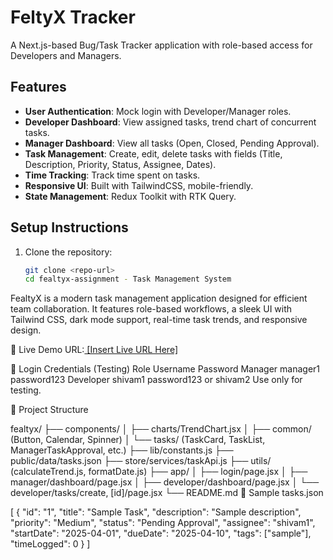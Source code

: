 # FeltyX Tracker

A Next.js-based Bug/Task Tracker application with role-based access for Developers and Managers.

## Features
- **User Authentication**: Mock login with Developer/Manager roles.
- **Developer Dashboard**: View assigned tasks, trend chart of concurrent tasks.
- **Manager Dashboard**: View all tasks (Open, Closed, Pending Approval).
- **Task Management**: Create, edit, delete tasks with fields (Title, Description, Priority, Status, Assignee, Dates).
- **Time Tracking**: Track time spent on tasks.
- **Responsive UI**: Built with TailwindCSS, mobile-friendly.
- **State Management**: Redux Toolkit with RTK Query.

## Setup Instructions
1. Clone the repository:
   ```bash
   git clone <repo-url>
   cd fealtyx-assignment - Task Management System
FealtyX is a modern task management application designed for efficient team collaboration. It features role-based workflows, a sleek UI with Tailwind CSS, dark mode support, real-time task trends, and responsive design.

🚀 Live Demo
URL:[ [Insert Live URL Here] ](https://fealtyx-one.vercel.app)

🔐 Login Credentials (Testing)
Role	Username	Password
Manager	manager1	password123
Developer	shivam1	password123  or shivam2
Use only for testing.


📁 Project Structure

fealtyx/
├── components/
│   ├── charts/TrendChart.jsx
│   ├── common/ (Button, Calendar, Spinner)
│   └── tasks/ (TaskCard, TaskList, ManagerTaskApproval, etc.)
├── lib/constants.js
├── public/data/tasks.json
├── store/services/taskApi.js
├── utils/ (calculateTrend.js, formatDate.js)
├── app/
│   ├── login/page.jsx
│   ├── manager/dashboard/page.jsx
│   ├── developer/dashboard/page.jsx
│   └── developer/tasks/create, [id]/page.jsx
└── README.md
🧾 Sample tasks.json

[
  {
    "id": "1",
    "title": "Sample Task",
    "description": "Sample description",
    "priority": "Medium",
    "status": "Pending Approval",
    "assignee": "shivam1",
    "startDate": "2025-04-01",
    "dueDate": "2025-04-10",
    "tags": ["sample"],
    "timeLogged": 0
  }
]
